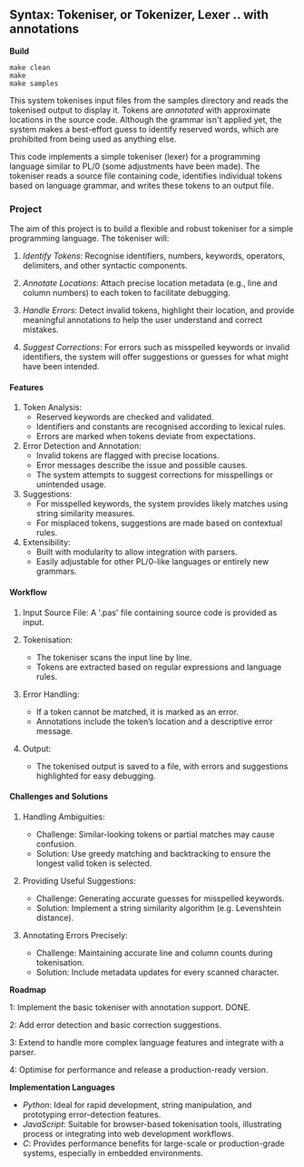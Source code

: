 
## Syntax: Tokeniser, or Tokenizer, Lexer .. with annotations

__Build__

```shell
make clean
make
make samples
```

This system tokenises input files from the samples directory and reads the tokenised output to display it.
Tokens are *annotated* with approximate locations in the source code. Although the grammar isn't applied yet,
the system makes a best-effort guess to identify reserved words, which are prohibited from being used as
anything else.

This code implements a simple tokeniser (lexer) for a programming language similar to PL/0 (some adjustments
have been made). The tokeniser reads a source file containing code, identifies individual tokens based on
language grammar, and writes these tokens to an output file.

### Project

The aim of this project is to build a flexible and robust tokeniser for a simple programming language. The tokeniser will:

1. *Identify Tokens*: Recognise identifiers, numbers, keywords, operators, delimiters, and other syntactic components.

2. *Annotate Locations*: Attach precise location metadata (e.g., line and column numbers) to each token to facilitate debugging.

3. *Handle Errors*: Detect invalid tokens, highlight their location, and provide meaningful annotations to help the user
   understand and correct mistakes.

4. *Suggest Corrections*: For errors such as misspelled keywords or invalid identifiers, the system will offer suggestions
   or guesses for what might have been intended.


#### Features

1. Token Analysis:
	- Reserved keywords are checked and validated.
	- Identifiers and constants are recognised according to lexical rules.
	- Errors are marked when tokens deviate from expectations.
2. Error Detection and Annotation:
	- Invalid tokens are flagged with precise locations.
	- Error messages describe the issue and possible causes.
	- The system attempts to suggest corrections for misspellings or unintended usage.
3. Suggestions:
	- For misspelled keywords, the system provides likely matches using string similarity measures.
	- For misplaced tokens, suggestions are made based on contextual rules.
4. Extensibility:
	- Built with modularity to allow integration with parsers.
	- Easily adjustable for other PL/0-like languages or entirely new grammars.


#### Workflow

1. Input Source File: A '.pas' file containing source code is provided as input.

2. Tokenisation:
	- The tokeniser scans the input line by line.
	- Tokens are extracted based on regular expressions and language rules.

3. Error Handling:
	- If a token cannot be matched, it is marked as an error.
	- Annotations include the token’s location and a descriptive error message.

4. Output:
	- The tokenised output is saved to a file, with errors and suggestions highlighted for easy debugging.


#### Challenges and Solutions

1. Handling Ambiguities:
	- Challenge: Similar-looking tokens or partial matches may cause confusion.
	- Solution: Use greedy matching and backtracking to ensure the longest valid token is selected.

2.	Providing Useful Suggestions:
	- Challenge: Generating accurate guesses for misspelled keywords.
	- Solution: Implement a string similarity algorithm (e.g. Levenshtein distance).

3.	Annotating Errors Precisely:
	- Challenge: Maintaining accurate line and column counts during tokenisation.
	- Solution: Include metadata updates for every scanned character.

__Roadmap__

1: Implement the basic tokeniser with annotation support. DONE.

2: Add error detection and basic correction suggestions.

3: Extend to handle more complex language features and integrate with a parser.

4: Optimise for performance and release a production-ready version.

__Implementation Languages__

- *Python*: Ideal for rapid development, string manipulation, and prototyping error-detection features.
- *JavaScript*: Suitable for browser-based tokenisation tools, illustrating process or integrating into web development workflows.
- *C*: Provides performance benefits for large-scale or production-grade systems, especially in embedded environments.

